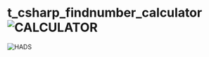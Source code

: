 # t_csharp_findnumber_calculator![CALCULATOR](https://user-images.githubusercontent.com/100313500/163237989-a8ee7ba0-86e3-46e8-9907-73f42572dee2.png)
![HADS](https://user-images.githubusercontent.com/100313500/163237996-05e7c164-a5a3-4840-9639-248020adb504.png)
